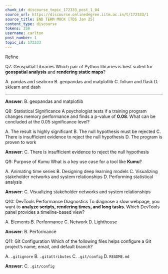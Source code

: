 ```yaml
---
chunk_id: discourse_topic_172333_post_1_04
source_url: https://discourse.onlinedegree.iitm.ac.in/t/172333/1
source_title: END TERM MOCK [TDS Jan 25]
content_type: discourse
tokens: 359
username: carlton
post_number: 1
topic_id: 172333
---
```


Refine

Q7: Geospatial Libraries
Which pair of Python libraries is best suited for **geospatial analysis** and **rendering static maps**?

A. pandas and seaborn
B. geopandas and matplotlib
C. folium and flask
D. sklearn and dash

---

**Answer**: B. geopandas and matplotlib

Q8: Statistical Significance
A psychologist tests if a training program changes memory performance and finds a p-value of **0.08**. What can be concluded at the 0.05 significance level?

A. The result is highly significant
B. The null hypothesis must be rejected
C. There is insufficient evidence to reject the null hypothesis
D. The program is proven to work

**Answer**: C. There is insufficient evidence to reject the null hypothesis

Q9: Purpose of Kumu
What is a key use case for a tool like **Kumu**?

A. Animating time series
B. Designing deep learning models
C. Visualizing stakeholder networks and system relationships
D. Performing statistical analysis

**Answer**: C. Visualizing stakeholder networks and system relationships

Q10: DevTools Performance Diagnostics
To diagnose a slow webpage, you want to **analyze scripts, rendering times, and long tasks**. Which DevTools panel provides a timeline-based view?

A. Elements
B. Performance
C. Network
D. Lighthouse

**Answer**: B. Performance

Q11: Git Configuration
Which of the following files helps configure a Git project’s name, email, and default branch?

A. `.gitignore`
B. `.gitattributes`
C. `.git/config`
D. `README.md`

**Answer**: C. `.git/config`
